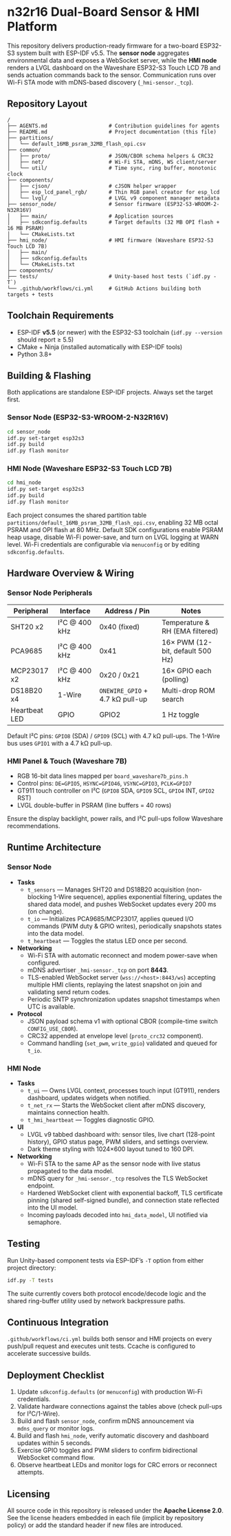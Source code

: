 # n32r16 Dual-Board Sensor & HMI Platform

This repository delivers production-ready firmware for a two-board ESP32-S3 system built with ESP-IDF v5.5. The **sensor node** aggregates environmental data and exposes a WebSocket server, while the **HMI node** renders a LVGL dashboard on the Waveshare ESP32-S3 Touch LCD 7B and sends actuation commands back to the sensor. Communication runs over Wi-Fi STA mode with mDNS-based discovery (`_hmi-sensor._tcp`).

## Repository Layout

```
/
├── AGENTS.md                    # Contribution guidelines for agents
├── README.md                    # Project documentation (this file)
├── partitions/
│   └── default_16MB_psram_32MB_flash_opi.csv
├── common/
│   ├── proto/                   # JSON/CBOR schema helpers & CRC32
│   ├── net/                     # Wi-Fi STA, mDNS, WS client/server
│   └── util/                    # Time sync, ring buffer, monotonic clock
├── components/
│   ├── cjson/                   # cJSON helper wrapper
│   ├── esp_lcd_panel_rgb/       # Thin RGB panel creator for esp_lcd
│   └── lvgl/                    # LVGL v9 component manager metadata
├── sensor_node/                 # Sensor firmware (ESP32-S3-WROOM-2-N32R16V)
│   ├── main/                    # Application sources
│   ├── sdkconfig.defaults       # Target defaults (32 MB OPI flash + 16 MB PSRAM)
│   └── CMakeLists.txt
├── hmi_node/                    # HMI firmware (Waveshare ESP32-S3 Touch LCD 7B)
│   ├── main/
│   ├── sdkconfig.defaults
│   └── CMakeLists.txt
├── components/
├── tests/                       # Unity-based host tests (`idf.py -T`)
└── .github/workflows/ci.yml     # GitHub Actions building both targets + tests
```

## Toolchain Requirements

* ESP-IDF **v5.5** (or newer) with the ESP32-S3 toolchain (`idf.py --version` should report ≥ 5.5)
* CMake + Ninja (installed automatically with ESP-IDF tools)
* Python 3.8+

## Building & Flashing

Both applications are standalone ESP-IDF projects. Always set the target first.

### Sensor Node (ESP32-S3-WROOM-2-N32R16V)

```bash
cd sensor_node
idf.py set-target esp32s3
idf.py build
idf.py flash monitor
```

### HMI Node (Waveshare ESP32-S3 Touch LCD 7B)

```bash
cd hmi_node
idf.py set-target esp32s3
idf.py build
idf.py flash monitor
```

Each project consumes the shared partition table `partitions/default_16MB_psram_32MB_flash_opi.csv`, enabling 32 MB octal PSRAM and OPI flash at 80 MHz. Default SDK configurations enable PSRAM heap usage, disable Wi-Fi power-save, and turn on LVGL logging at WARN level. Wi-Fi credentials are configurable via `menuconfig` or by editing `sdkconfig.defaults`.

## Hardware Overview & Wiring

### Sensor Node Peripherals

| Peripheral | Interface | Address / Pin | Notes |
|------------|-----------|----------------|-------|
| SHT20 x2   | I²C @ 400 kHz | 0x40 (fixed) | Temperature & RH (EMA filtered) |
| PCA9685    | I²C @ 400 kHz | 0x41 | 16× PWM (12-bit, default 500 Hz) |
| MCP23017 x2| I²C @ 400 kHz | 0x20 / 0x21 | 16× GPIO each (polling) |
| DS18B20 x4 | 1-Wire        | `ONEWIRE_GPIO` + 4.7 kΩ pull-up | Multi-drop ROM search |
| Heartbeat LED | GPIO       | GPIO2 | 1 Hz toggle |

Default I²C pins: `GPIO8` (SDA) / `GPIO9` (SCL) with 4.7 kΩ pull-ups. The 1-Wire bus uses `GPIO1` with a 4.7 kΩ pull-up.

### HMI Panel & Touch (Waveshare 7B)

* RGB 16-bit data lines mapped per `board_waveshare7b_pins.h`
* Control pins: `DE=GPIO5`, `HSYNC=GPIO46`, `VSYNC=GPIO3`, `PCLK=GPIO7`
* GT911 touch controller on I²C (`GPIO8` SDA, `GPIO9` SCL, `GPIO4` INT, `GPIO2` RST)
* LVGL double-buffer in PSRAM (line buffers = 40 rows)

Ensure the display backlight, power rails, and I²C pull-ups follow Waveshare recommendations.

## Runtime Architecture

### Sensor Node

* **Tasks**
  * `t_sensors` — Manages SHT20 and DS18B20 acquisition (non-blocking 1-Wire sequence), applies exponential filtering, updates the shared data model, and pushes WebSocket updates every 200 ms (on change).
  * `t_io` — Initializes PCA9685/MCP23017, applies queued I/O commands (PWM duty & GPIO writes), periodically snapshots states into the data model.
  * `t_heartbeat` — Toggles the status LED once per second.
* **Networking**
  * Wi-Fi STA with automatic reconnect and modem power-save when configured.
  * mDNS advertiser `_hmi-sensor._tcp` on port **8443**.
  * TLS-enabled WebSocket server (`wss://<host>:8443/ws`) accepting multiple HMI clients, replaying the latest snapshot on join and validating send return codes.
  * Periodic SNTP synchronization updates snapshot timestamps when UTC is available.
* **Protocol**
  * JSON payload schema v1 with optional CBOR (compile-time switch `CONFIG_USE_CBOR`).
  * CRC32 appended at envelope level (`proto_crc32` component).
  * Command handling (`set_pwm`, `write_gpio`) validated and queued for `t_io`.

### HMI Node

* **Tasks**
  * `t_ui` — Owns LVGL context, processes touch input (GT911), renders dashboard, updates widgets when notified.
  * `t_net_rx` — Starts the WebSocket client after mDNS discovery, maintains connection health.
  * `t_hmi_heartbeat` — Toggles diagnostic GPIO.
* **UI**
  * LVGL v9 tabbed dashboard with: sensor tiles, live chart (128-point history), GPIO status page, PWM sliders, and settings overview.
  * Dark theme styling with 1024×600 layout tuned to 160 DPI.
* **Networking**
  * Wi-Fi STA to the same AP as the sensor node with live status propagated to the data model.
  * mDNS query for `_hmi-sensor._tcp` resolves the TLS WebSocket endpoint.
  * Hardened WebSocket client with exponential backoff, TLS certificate pinning (shared self-signed bundle), and connection state reflected into the UI model.
  * Incoming payloads decoded into `hmi_data_model`, UI notified via semaphore.

## Testing

Run Unity-based component tests via ESP-IDF’s `-T` option from either project directory:

```bash
idf.py -T tests
```

The suite currently covers both protocol encode/decode logic and the shared ring-buffer utility used by network backpressure paths.

## Continuous Integration

`.github/workflows/ci.yml` builds both sensor and HMI projects on every push/pull request and executes unit tests. Ccache is configured to accelerate successive builds.

## Deployment Checklist

1. Update `sdkconfig.defaults` (or `menuconfig`) with production Wi-Fi credentials.
2. Validate hardware connections against the tables above (check pull-ups for I²C/1-Wire).
3. Build and flash `sensor_node`, confirm mDNS announcement via `mdns_query` or monitor logs.
4. Build and flash `hmi_node`, verify automatic discovery and dashboard updates within 5 seconds.
5. Exercise GPIO toggles and PWM sliders to confirm bidirectional WebSocket command flow.
6. Observe heartbeat LEDs and monitor logs for CRC errors or reconnect attempts.

## Licensing

All source code in this repository is released under the **Apache License 2.0**. See the license headers embedded in each file (implicit by repository policy) or add the standard header if new files are introduced.

